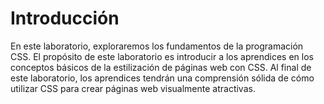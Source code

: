 # Introducción

En este laboratorio, exploraremos los fundamentos de la programación CSS. El propósito de este laboratorio es introducir a los aprendices en los conceptos básicos de la estilización de páginas web con CSS. Al final de este laboratorio, los aprendices tendrán una comprensión sólida de cómo utilizar CSS para crear páginas web visualmente atractivas.
